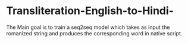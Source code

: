# Transliteration-English-to-Hindi-
The Main goal is to train a seq2seq model which takes as input the romanized string and produces the corresponding word in native script.
